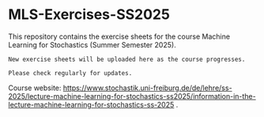 # MLS-Exercises-SS2025
This repository contains the exercise sheets for the course Machine Learning for Stochastics (Summer Semester 2025).

    New exercise sheets will be uploaded here as the course progresses.

    Please check regularly for updates.

Course website: https://www.stochastik.uni-freiburg.de/de/lehre/ss-2025/lecture-machine-learning-for-stochastics-ss2025/information-in-the-lecture-machine-learning-for-stochastics-ss-2025 .
